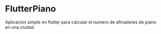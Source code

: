 # FlutterPiano

Aplicación simple en flutter para calcular el numero de afinadores de piano en una ciudad.